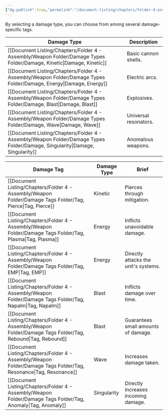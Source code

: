 ```yaml
---
{"dg-publish":true,"permalink":"/document-listing/chapters/folder-4-assembly/weapon-folder/damage-type/"}
---
```


By selecting a damage type, you can choose from among several damage-specific tags.

| Damage Type             | Description           |
| ----------------------- | --------------------- |
| [[Document Listing/Chapters/Folder 4 - Assembly/Weapon Folder/Damage Types Folder/Damage, Kinetic\|Damage, Kinetic]]     | Basic cannon shells.  |
| [[Document Listing/Chapters/Folder 4 - Assembly/Weapon Folder/Damage Types Folder/Damage, Energy\|Damage, Energy]]      | Electric arcs.        |
| [[Document Listing/Chapters/Folder 4 - Assembly/Weapon Folder/Damage Types Folder/Damage, Blast\|Damage, Blast]]       | Explosives.           |
| [[Document Listing/Chapters/Folder 4 - Assembly/Weapon Folder/Damage Types Folder/Damage, Wave\|Damage, Wave]]        | Universal resonators. |
| [[Document Listing/Chapters/Folder 4 - Assembly/Weapon Folder/Damage Types Folder/Damage, Singularity\|Damage, Singularity]] | Anomalous weapons.    |

| Damage Tag         | Damage Type | Brief                                |
| ------------------ | ----------- | ------------------------------------ |
| [[Document Listing/Chapters/Folder 4 - Assembly/Weapon Folder/Damage Tags Folder/Tag, Pierce\|Tag, Pierce]]    | Kinetic     | Pierces through mitigation.          |
| [[Document Listing/Chapters/Folder 4 - Assembly/Weapon Folder/Damage Tags Folder/Tag, Plasma\|Tag, Plasma]]    | Energy      | Inflicts unavoidable damage.         |
| [[Document Listing/Chapters/Folder 4 - Assembly/Weapon Folder/Damage Tags Folder/Tag, EMP\|Tag, EMP]]       | Energy      | Directly attacks the unit's systems. |
| [[Document Listing/Chapters/Folder 4 - Assembly/Weapon Folder/Damage Tags Folder/Tag, Napalm\|Tag, Napalm]]    | Blast       | Inflicts damage over time.           |
| [[Document Listing/Chapters/Folder 4 - Assembly/Weapon Folder/Damage Tags Folder/Tag, Rebound\|Tag, Rebound]]   | Blast       | Guarantees small amounts of damage.  |
| [[Document Listing/Chapters/Folder 4 - Assembly/Weapon Folder/Damage Tags Folder/Tag, Resonance\|Tag, Resonance]] | Wave        | Increases damage taken.              |
| [[Document Listing/Chapters/Folder 4 - Assembly/Weapon Folder/Damage Tags Folder/Tag, Anomaly\|Tag, Anomaly]]   | Singularity | Directly increases incoming damage.  |
